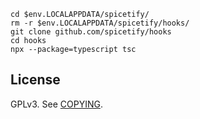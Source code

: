 ```pwsh
cd $env.LOCALAPPDATA/spicetify/
rm -r $env.LOCALAPPDATA/spicetify/hooks/
git clone github.com/spicetify/hooks
cd hooks
npx --package=typescript tsc
```

## License

GPLv3. See [COPYING](COPYING).
